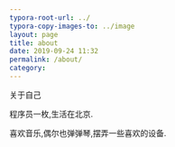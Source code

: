 ```yaml
---
typora-root-url: ../
typora-copy-images-to: ../image
layout: page 
title: about
date: 2019-09-24 11:32
permalink: /about/
category: 
---
```


关于自己

程序员一枚,生活在北京.

喜欢音乐,偶尔也弹弹琴,摆弄一些喜欢的设备. 
